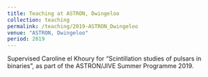 ```yaml
---
title: Teaching at ASTRON, Dwingeloo
collection: teaching
permalink: /teaching/2019-ASTRON_Dwingeloo
venue: "ASTRON, Dwingeloo"
period: 2019        
---
```


Supervised Caroline el Khoury for “Scintillation studies of pulsars in binaries”, as part of the ASTRON/JIVE Summer Programme 2019.                                                                                                  
